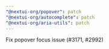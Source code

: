 ```yaml
---
"@nextui-org/popover": patch
"@nextui-org/autocomplete": patch
"@nextui-org/aria-utils": patch
---
```


Fix popover focus issue (#3171, #2992)

